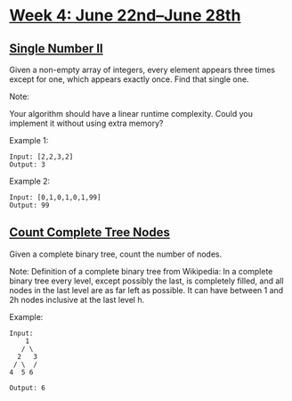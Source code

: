 # [Week 4: June 22nd–June 28th](https://leetcode.com/explore/featured/card/june-leetcoding-challenge/542/week-4-june-22nd-june-28th/)

## [Single Number II](https://leetcode.com/problems/single-number-ii/)
Given a non-empty array of integers, every element appears three times except for one, which appears exactly once. Find that single one.

Note:

Your algorithm should have a linear runtime complexity. Could you implement it without using extra memory?

Example 1:
```
Input: [2,2,3,2]
Output: 3
```
Example 2:
```
Input: [0,1,0,1,0,1,99]
Output: 99
```

## [Count Complete Tree Nodes](https://leetcode.com/problems/count-complete-tree-nodes/)

Given a complete binary tree, count the number of nodes.

Note:
Definition of a complete binary tree from Wikipedia:
In a complete binary tree every level, except possibly the last, is completely filled, and all nodes in the last level are as far left as possible. It can have between 1 and 2h nodes inclusive at the last level h.

Example:
```
Input: 
    1
   / \
  2   3
 / \  /
4  5 6

Output: 6
```

